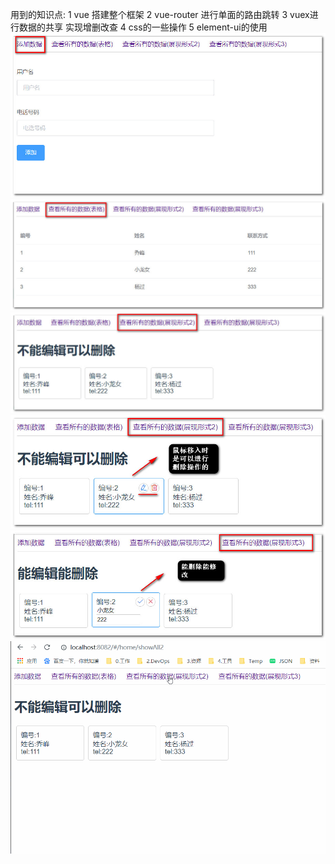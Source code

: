 用到的知识点:
1 vue 搭建整个框架
2 vue-router 进行单面的路由跳转
3 vuex进行数据的共享 实现增删改查
4 css的一些操作
5 element-ui的使用
![image](https://github.com/wss-ttt/curd/blob/master/static/images/notes/1.jpg)
![image](https://github.com/wss-ttt/curd/blob/master/static/images/notes/2.jpg)
![image](https://github.com/wss-ttt/curd/blob/master/static/images/notes/3.jpg)
![image](https://github.com/wss-ttt/curd/blob/master/static/images/notes/4.jpg)
![image](https://github.com/wss-ttt/curd/blob/master/static/images/notes/5.jpg)
![image](https://github.com/wss-ttt/curd/blob/master/static/images/notes/1.gif)


